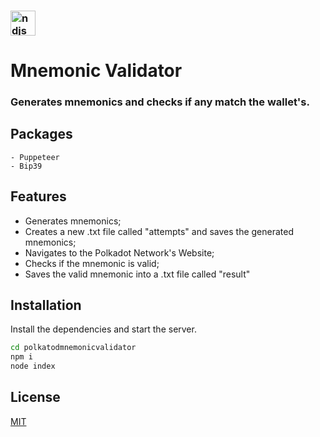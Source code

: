### <img align="center" alt="ndjs" height="40" width="40" src="https://cdn.jsdelivr.net/gh/atomiclabs/cryptocurrency-icons@1a63530be6e374711a8554f31b17e4cb92c25fa5/128/white/dot.png" />
# Mnemonic Validator
### Generates mnemonics and checks if any match the wallet's.

## Packages
    - Puppeteer
    - Bip39

## Features

- Generates mnemonics;
- Creates a new .txt file called "attempts" and saves the generated mnemonics;
- Navigates to the Polkadot Network's Website;
- Checks if the mnemonic is valid;
- Saves the valid mnemonic into a .txt file called "result"

## Installation

Install the dependencies and start the server.

```sh
cd polkatodmnemonicvalidator
npm i
node index
```

## License

[MIT](https://choosealicense.com/licenses/mit/)
